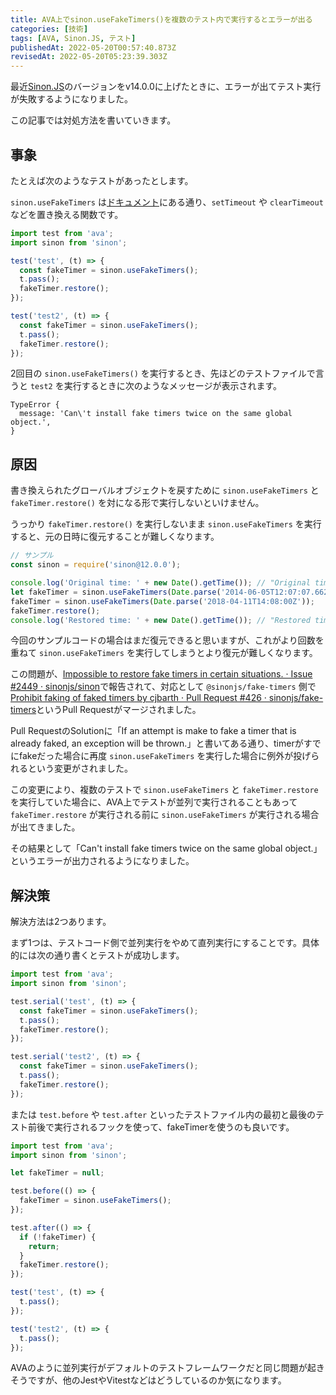 ```yaml
---
title: AVA上でsinon.useFakeTimers()を複数のテスト内で実行するとエラーが出る
categories: [技術]
tags: [AVA, Sinon.JS, テスト]
publishedAt: 2022-05-20T00:57:40.873Z
revisedAt: 2022-05-20T05:23:39.303Z
---
```


最近[Sinon.JS](https://sinonjs.org/)のバージョンをv14.0.0に上げたときに、エラーが出てテスト実行が失敗するようになりました。

この記事では対処方法を書いていきます。

## 事象

たとえば次のようなテストがあったとします。

`sinon.useFakeTimers` は[ドキュメント](https://sinonjs.org/releases/latest/fake-timers/)にある通り、`setTimeout` や `clearTimeout`などを置き換える関数です。

```javascript
import test from 'ava';
import sinon from 'sinon';

test('test', (t) => {
  const fakeTimer = sinon.useFakeTimers();
  t.pass();
  fakeTimer.restore();
});

test('test2', (t) => {
  const fakeTimer = sinon.useFakeTimers();
  t.pass();
  fakeTimer.restore();
});
```

2回目の `sinon.useFakeTimers()` を実行するとき、先ほどのテストファイルで言うと `test2` を実行するときに次のようなメッセージが表示されます。

```
TypeError {
  message: 'Can\'t install fake timers twice on the same global object.',
}
```

## 原因

書き換えられたグローバルオブジェクトを戻すために `sinon.useFakeTimers` と `fakeTimer.restore()` を対になる形で実行しないといけません。

うっかり `fakeTimer.restore()` を実行しないまま `sinon.useFakeTimers` を実行すると、元の日時に復元することが難しくなります。

```javascript
// サンプル
const sinon = require('sinon@12.0.0');

console.log('Original time: ' + new Date().getTime()); // "Original time: 1653007080412"
let fakeTimer = sinon.useFakeTimers(Date.parse('2014-06-05T12:07:07.662Z'));
fakeTimer = sinon.useFakeTimers(Date.parse('2018-04-11T14:08:00Z'));
fakeTimer.restore();
console.log('Restored time: ' + new Date().getTime()); // "Restored time: 1401970027662"
```

今回のサンプルコードの場合はまだ復元できると思いますが、これがより回数を重ねて `sinon.useFakeTimers` を実行してしまうとより復元が難しくなります。

この問題が、[Impossible to restore fake timers in certain situations. · Issue #2449 · sinonjs/sinon](https://github.com/sinonjs/sinon/issues/2449)で報告されて、対応として `@sinonjs/fake-timers` 側で[Prohibit faking of faked timers by cjbarth · Pull Request #426 · sinonjs/fake-timers](https://github.com/sinonjs/fake-timers/pull/426)というPull Requestがマージされました。

Pull RequestのSolutionに「If an attempt is make to fake a timer that is already faked, an exception will be thrown.」と書いてある通り、timerがすでにfakeだった場合に再度 `sinon.useFakeTimers` を実行した場合に例外が投げられるという変更がされました。

この変更により、複数のテストで `sinon.useFakeTimers` と `fakeTimer.restore` を実行していた場合に、AVA上でテストが並列で実行されることもあって `fakeTimer.restore` が実行される前に `sinon.useFakeTimers` が実行される場合が出てきました。

その結果として「Can't install fake timers twice on the same global object.」というエラーが出力されるようになりました。

## 解決策

解決方法は2つあります。

まず1つは、テストコード側で並列実行をやめて直列実行にすることです。具体的には次の通り書くとテストが成功します。

```javascript
import test from 'ava';
import sinon from 'sinon';

test.serial('test', (t) => {
  const fakeTimer = sinon.useFakeTimers();
  t.pass();
  fakeTimer.restore();
});

test.serial('test2', (t) => {
  const fakeTimer = sinon.useFakeTimers();
  t.pass();
  fakeTimer.restore();
});
```

または `test.before` や `test.after` といったテストファイル内の最初と最後のテスト前後で実行されるフックを使って、fakeTimerを使うのも良いです。

```javascript
import test from 'ava';
import sinon from 'sinon';

let fakeTimer = null;

test.before(() => {
  fakeTimer = sinon.useFakeTimers();
});

test.after(() => {
  if (!fakeTimer) {
    return;
  }
  fakeTimer.restore();
});

test('test', (t) => {
  t.pass();
});

test('test2', (t) => {
  t.pass();
});
```

AVAのように並列実行がデフォルトのテストフレームワークだと同じ問題が起きそうですが、他のJestやVitestなどはどうしているのか気になります。
